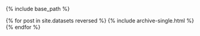 {% include base_path %}

{% for post in site.datasets reversed %} {% include archive-single.html %} {% endfor %}
